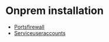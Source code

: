 # Onprem installation

* [Portsfirewall](./portsfirewall.md)
* [Serviceuseraccounts](./serviceuseraccounts.md)
